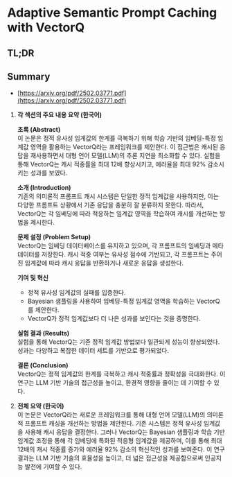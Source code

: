 # Adaptive Semantic Prompt Caching with VectorQ
## TL;DR
## Summary
- [https://arxiv.org/pdf/2502.03771.pdf](https://arxiv.org/pdf/2502.03771.pdf)

1. **각 섹션의 주요 내용 요약 (한국어)**

   **초록 (Abstract)**  
   이 논문은 정적 유사성 임계값의 한계를 극복하기 위해 학습 기반의 임베딩-특정 임계값 영역을 활용하는 VectorQ라는 프레임워크를 제안한다. 이 접근법은 캐시된 응답을 재사용하면서 대형 언어 모델(LLM)의 추론 지연을 최소화할 수 있다. 실험을 통해 VectorQ는 캐시 적중률을 최대 12배 향상시키고, 에러율을 최대 92% 감소시키는 성과를 보였다.

   **소개 (Introduction)**  
   기존의 의미론적 프롬프트 캐시 시스템은 단일한 정적 임계값을 사용하지만, 이는 다양한 프롬프트 상황에서 기존 응답을 충분히 잘 분류하지 못한다. 따라서, VectorQ는 각 임베딩에 따라 적응하는 임계값 영역을 학습하여 캐시를 개선하는 방법을 제시한다.

   **문제 설정 (Problem Setup)**  
   VectorQ는 임베딩 데이터베이스를 유지하고 있으며, 각 프롬프트의 임베딩과 메타데이터를 저장한다. 캐시 적중 여부는 유사성 점수에 기반되고, 각 프롬프트는 주어진 임계값에 따라 캐시 응답을 반환하거나 새로운 응답을 생성한다.

   **기여 및 혁신**  
   - 정적 유사성 임계값의 실패를 입증한다.
   - Bayesian 샘플링을 사용하여 임베딩-특정 임계값 영역을 학습하는 VectorQ를 제안한다.
   - VectorQ가 정적 임계값보다 더 나은 성과를 보인다는 것을 증명한다.

   **실험 결과 (Results)**  
   실험을 통해 VectorQ는 기존 정적 임계값 방법보다 일관되게 성능이 향상되었다. 성과는 다양하고 복잡한 데이터 세트를 기반으로 평가되었다.

   **결론 (Conclusion)**  
   VectorQ는 정적 임계값의 한계를 극복하고 캐시 적중률과 정확성을 극대화한다. 이 연구는 LLM 기반 기술의 접근성을 높이고, 환경적 영향을 줄이는 데 기여할 수 있다.

2. **전체 요약 (한국어)**  
   이 논문은 VectorQ라는 새로운 프레임워크를 통해 대형 언어 모델(LLM)의 의미론적 프롬프트 캐싱을 개선하는 방법을 제안한다. 기존 시스템은 정적 유사성 임계값을 사용해 캐시 응답을 결정한다. 그러나 VectorQ는 Bayesian 샘플링과 학습 기반 임계값 조정을 통해 각 임베딩에 특화된 적응형 임계값을 제공하며, 이를 통해 최대 12배의 캐시 적중률 증가와 에러율 92% 감소의 혁신적인 성과를 보여준다. 이 연구 결과는 LLM 기반 기술의 효율성을 높이고, 더 넓은 접근성을 제공함으로써 인공지능 발전에 기여할 수 있다.
